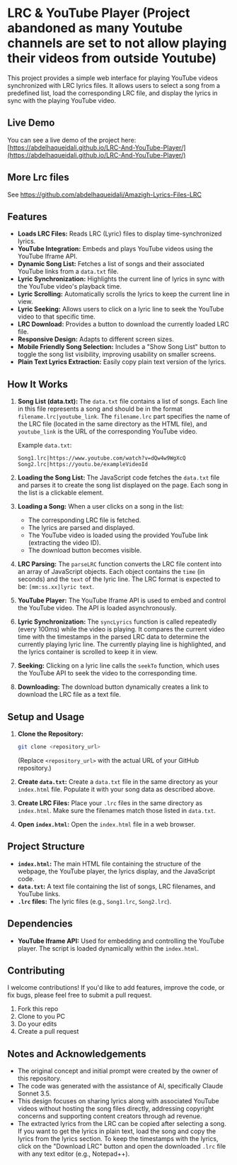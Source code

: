# LRC & YouTube Player (Project abandoned as many Youtube channels are set to not allow playing their videos from outside Youtube)

This project provides a simple web interface for playing YouTube videos synchronized with LRC lyrics files.  It allows users to select a song from a predefined list, load the corresponding LRC file, and display the lyrics in sync with the playing YouTube video.

## Live Demo

You can see a live demo of the project here: [https://abdelhaqueidali.github.io/LRC-And-YouTube-Player/](https://abdelhaqueidali.github.io/LRC-And-YouTube-Player/)

## More Lrc files
See https://github.com/abdelhaqueidali/Amazigh-Lyrics-Files-LRC

## Features

*   **Loads LRC Files:** Reads LRC (Lyric) files to display time-synchronized lyrics.
*   **YouTube Integration:** Embeds and plays YouTube videos using the YouTube Iframe API.
*   **Dynamic Song List:**  Fetches a list of songs and their associated YouTube links from a `data.txt` file.
*   **Lyric Synchronization:**  Highlights the current line of lyrics in sync with the YouTube video's playback time.
*   **Lyric Scrolling:** Automatically scrolls the lyrics to keep the current line in view.
*   **Lyric Seeking:**  Allows users to click on a lyric line to seek the YouTube video to that specific time.
*   **LRC Download:** Provides a button to download the currently loaded LRC file.
*   **Responsive Design:** Adapts to different screen sizes.
*   **Mobile Friendly Song Selection:**  Includes a "Show Song List" button to toggle the song list visibility, improving usability on smaller screens.
* **Plain Text Lyrics Extraction:** Easily copy plain text version of the lyrics.

## How It Works

1.  **Song List (data.txt):** The `data.txt` file contains a list of songs. Each line in this file represents a song and should be in the format `filename.lrc|youtube_link`.  The `filename.lrc` part specifies the name of the LRC file (located in the same directory as the HTML file), and `youtube_link` is the URL of the corresponding YouTube video.

    Example `data.txt`:

    ```
    Song1.lrc|https://www.youtube.com/watch?v=dQw4w9WgXcQ
    Song2.lrc|https://youtu.be/exampleVideoId
    ```

2.  **Loading the Song List:**  The JavaScript code fetches the `data.txt` file and parses it to create the song list displayed on the page. Each song in the list is a clickable element.

3.  **Loading a Song:** When a user clicks on a song in the list:
    *   The corresponding LRC file is fetched.
    *   The lyrics are parsed and displayed.
    *   The YouTube video is loaded using the provided YouTube link (extracting the video ID).
    *   The download button becomes visible.

4.  **LRC Parsing:** The `parseLRC` function converts the LRC file content into an array of JavaScript objects. Each object contains the `time` (in seconds) and the `text` of the lyric line.  The LRC format is expected to be: `[mm:ss.xx]lyric text`.

5.  **YouTube Player:** The YouTube Iframe API is used to embed and control the YouTube video. The API is loaded asynchronously.

6.  **Lyric Synchronization:**  The `syncLyrics` function is called repeatedly (every 100ms) while the video is playing.  It compares the current video time with the timestamps in the parsed LRC data to determine the currently playing lyric line.  The currently playing line is highlighted, and the lyrics container is scrolled to keep it in view.

7.  **Seeking:** Clicking on a lyric line calls the `seekTo` function, which uses the YouTube API to seek the video to the corresponding time.

8.  **Downloading:** The download button dynamically creates a link to download the LRC file as a text file.

## Setup and Usage

1.  **Clone the Repository:**
    ```bash
    git clone <repository_url>
    ```
    (Replace `<repository_url>` with the actual URL of your GitHub repository.)

2.  **Create `data.txt`:** Create a `data.txt` file in the same directory as your `index.html` file. Populate it with your song data as described above.

3.  **Create LRC Files:** Place your `.lrc` files in the same directory as `index.html`.  Make sure the filenames match those listed in `data.txt`.

4.  **Open `index.html`:** Open the `index.html` file in a web browser.

## Project Structure

*   **`index.html`:**  The main HTML file containing the structure of the webpage, the YouTube player, the lyrics display, and the JavaScript code.
*   **`data.txt`:**  A text file containing the list of songs, LRC filenames, and YouTube links.
*   **`.lrc` files:**  The lyric files (e.g., `Song1.lrc`, `Song2.lrc`).

## Dependencies

*   **YouTube Iframe API:**  Used for embedding and controlling the YouTube player.  The script is loaded dynamically within the `index.html`.

## Contributing
I welcome contributions! If you'd like to add features, improve the code, or fix bugs, please feel free to submit a pull request.
1. Fork this repo
2. Clone to you PC
3. Do your edits
4. Create a pull request

## Notes and Acknowledgements

*   The original concept and initial prompt were created by the owner of this repository.
*   The code was generated with the assistance of AI, specifically Claude Sonnet 3.5.
* This design focuses on sharing lyrics along with associated YouTube videos without hosting the song files directly, addressing copyright concerns and supporting content creators through ad revenue.
* The extracted lyrics from the LRC can be copied after selecting a song. If you want to get the lyrics in plain text, load the song and copy the lyrics from the lyrics section. To keep the timestamps with the lyrics, click on the "Download LRC" button and open the downloaded `.lrc` file with any text editor (e.g., Notepad++).
